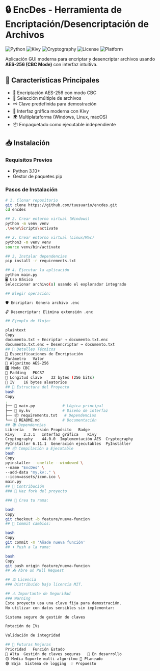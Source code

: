 # 🔒 EncDes - Herramienta de Encriptación/Desencriptación de Archivos

![Python](https://img.shields.io/badge/Python-3.10%2B-3776AB?logo=python&logoColor=white)
![Kivy](https://img.shields.io/badge/Kivy-2.3.1-1F72B6?logo=kivy&logoColor=white)
![Cryptography](https://img.shields.io/badge/Cryptography-44.0.0-000000)
![License](https://img.shields.io/badge/License-MIT-brightgreen)
![Platform](https://img.shields.io/badge/Platform-Windows%20%7C%20Linux%20%7C%20macOS-lightgrey)

Aplicación GUI moderna para encriptar y desencriptar archivos usando **AES-256 (CBC Mode)** con interfaz intuitiva.

## 🚀 Características Principales
- 🔐 Encriptación AES-256 con modo CBC
- 📂 Selección múltiple de archivos
- 🗝️ Clave predefinida para demostración
- 🎨 Interfaz gráfica moderna con Kivy
- 🌍 Multiplataforma (Windows, Linux, macOS)
- 📦 Empaquetado como ejecutable independiente

## 📥 Instalación

### Requisitos Previos
- Python 3.10+
- Gestor de paquetes pip

### Pasos de Instalación
```bash
# 1. Clonar repositorio
git clone https://github.com/tuusuario/encdes.git
cd encdes

## 2. Crear entorno virtual (Windows)
python -m venv venv
.\venv\Scripts\activate

## 2. Crear entorno virtual (Linux/Mac)
python3 -m venv venv
source venv/bin/activate

## 3. Instalar dependencias
pip install -r requirements.txt

## 4. Ejecutar la aplicación
python main.py
🖥️ Uso Básico
Seleccionar archivo(s) usando el explorador integrado

## Elegir operación:

🛡️ Encriptar: Genera archivo .enc

🔓 Desencriptar: Elimina extensión .enc

## Ejemplo de flujo:

plaintext
Copy
documento.txt ➔ Encriptar ➔ documento.txt.enc
documento.txt.enc ➔ Desencriptar ➔ documento.txt
## 🧠 Detalles Técnicos
🔧 Especificaciones de Encriptación
Parámetro	Valor
🧬 Algoritmo	AES-256
🎛️ Modo	CBC
🧩 Padding	PKCS7
🔑 Longitud clave	32 bytes (256 bits)
🎲 IV	16 bytes aleatorios
## 📂 Estructura del Proyecto
bash
Copy
.
├── 📄 main.py            # Lógica principal
├── 🎨 my.kv              # Diseño de interfaz
├── 📦 requirements.txt   # Dependencias
└── 📖 README.md          # Documentación
## 📚 Dependencias
Librería	Versión	Propósito	Badge
Kivy	2.3.1	Interfaz gráfica	Kivy
Cryptography	44.0.0	Implementación AES	Cryptography
PyInstaller	6.11.1	Generación ejecutables	PyInstaller
## 📦 Compilación a Ejecutable
bash
Copy
pyinstaller --onefile --windowed \
--name "EncDes" \
--add-data "my.kv:." \
--icon=assets/icon.ico \
main.py
## 🤝 Contribución
### 🍴 Haz fork del proyecto

### 🌿 Crea tu rama:

bash
Copy
git checkout -b feature/nueva-funcion
## 💾 Commit cambios:

bash
Copy
git commit -m 'Añade nueva función'
## ⬆️ Push a la rama:

bash
Copy
git push origin feature/nueva-funcion
## 📤 Abre un Pull Request

## ⚖️ Licencia
### Distribuido bajo licencia MIT.

## ⚠️ Importante de Seguridad
### Warning
Este proyecto usa una clave fija para demostración.
No utilizar con datos sensibles sin implementar:

Sistema seguro de gestión de claves

Rotación de IVs

Validación de integridad

## 🚧 Futuras Mejoras
Prioridad	Función	Estado
🔴 Alta	Gestión de claves seguras	🚧 En desarrollo
🟡 Media	Soporte multi-algoritmo	📅 Planeado
🟢 Baja	Sistema de logging	💡 Propuesto
